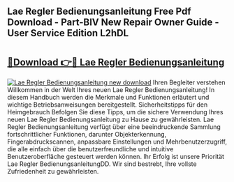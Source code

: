 ## Lae Regler Bedienungsanleitung Free Pdf Download - Part-BIV New Repair Owner Guide - User Service Edition L2hDL

# <h2><a href="http://df2axc.blite.top/?on=Lae+Regler+Bedienungsanleitung">🔗Download 👉🔴 Lae Regler Bedienungsanleitung</a></h2>

[![Lae Regler Bedienungsanleitung new download](https://i.imgur.com/lujVjoI.png)](http://df2axc.blite.top/?on=Lae+Regler+Bedienungsanleitung)
Ihren Begleiter verstehen Willkommen in der Welt Ihres neuen Lae Regler Bedienungsanleitung! In diesem Handbuch werden die Merkmale und Funktionen erläutert und wichtige Betriebsanweisungen bereitgestellt. Sicherheitstipps für den Heimgebrauch Befolgen Sie diese Tipps, um die sichere Verwendung Ihres neuen Lae Regler Bedienungsanleitung zu Hause zu gewährleisten. Lae Regler Bedienungsanleitung verfügt über eine beeindruckende Sammlung fortschrittlicher Funktionen, darunter Objekterkennung, Fingerabdruckscannen, anpassbare Einstellungen und Mehrbenutzerzugriff, die alle einfach über die benutzerfreundliche und intuitive Benutzeroberfläche gesteuert werden können. Ihr Erfolg ist unsere Priorität Lae Regler BedienungsanleitungDD. Wir sind bestrebt, Ihre vollste Zufriedenheit zu gewährleisten.
